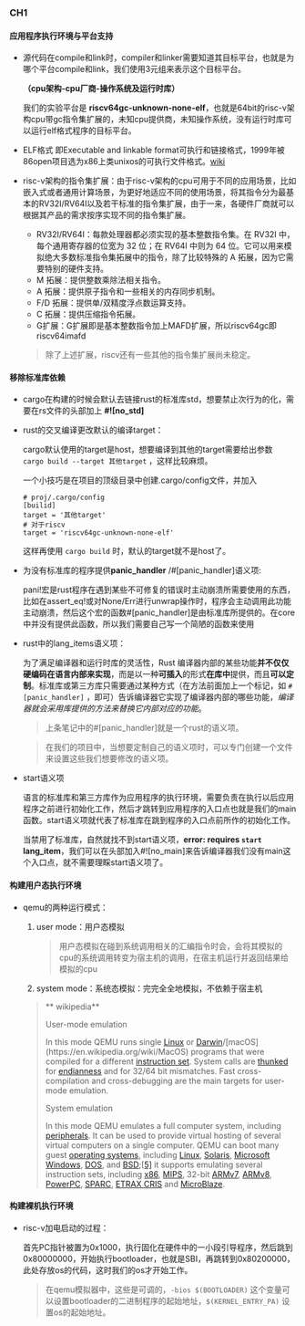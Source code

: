 ### CH1

#### 应用程序执行环境与平台支持

* 源代码在compile和link时，compiler和linker需要知道其目标平台，也就是为哪个平台compile和link，我们使用3元组来表示这个目标平台。

  **（cpu架构-cpu厂商-操作系统及运行时库）**

  我们的实验平台是 **riscv64gc-unknown-none-elf**，也就是64bit的risc-v架构cpu带gc指令集扩展的，未知cpu提供商，未知操作系统，没有运行时库可以运行elf格式程序的目标平台。

  

* ELF格式 即Executable and linkable format可执行和链接格式，1999年被86open项目选为x86上类unixos的可执行文件格式。[wiki](https://zh.wikipedia.org/wiki/%E5%8F%AF%E5%9F%B7%E8%A1%8C%E8%88%87%E5%8F%AF%E9%8F%88%E6%8E%A5%E6%A0%BC%E5%BC%8F)

* risc-v架构的指令集扩展：由于risc-v架构的cpu可用于不同的应用场景，比如嵌入式或者通用计算场景，为更好地适应不同的使用场景，将其指令分为最基本的RV32I/RV64I以及若干标准的指令集扩展，由于一来，各硬件厂商就可以根据其产品的需求按序实现不同的指令集扩展。

  - RV32I/RV64I：每款处理器都必须实现的基本整数指令集。在 RV32I 中，每个通用寄存器的位宽为 32 位；在 RV64I 中则为 64 位。它可以用来模拟绝大多数标准指令集拓展中的指令，除了比较特殊的 A 拓展，因为它需要特别的硬件支持。
  - M 拓展：提供整数乘除法相关指令。
  - A 拓展：提供原子指令和一些相关的内存同步机制。
  - F/D 拓展：提供单/双精度浮点数运算支持。
  - C 拓展：提供压缩指令拓展。
  - G扩展：G扩展即是基本整数指令加上MAFD扩展，所以riscv64gc即riscv64imafd

  >  除了上述扩展，riscv还有一些其他的指令集扩展尚未稳定。



#### 移除标准库依赖

* cargo在构建的时候会默认去链接rust的标准库std，想要禁止次行为的化，需要在rs文件的头部加上 **#![no_std]** 

* rust的交叉编译更改默认的编译target：

  cargo默认使用的target是host，想要编译到其他的target需要给出参数 ``` cargo build --target 其他target``` ，这样比较麻烦。

  一个小技巧是在项目的顶级目录中创建.cargo/config文件，并加入

  ```shell
  # proj/.cargo/config
  [builid]
  target = '其他target'
  # 对于riscv
  target = 'riscv64gc-unknown-none-elf'
  ```

  这样再使用 ```cargo build``` 时，默认的target就不是host了。

* 为没有标准库的程序提供**panic_handler** /#[panic_handler]语义项: 

  pani!宏是rust程序在遇到某些不可修复的错误时主动崩溃所需要使用的东西，比如在assert_eq!或对None/Err进行unwrap操作时，程序会主动调用此功能主动崩溃，然后这个宏的函数#[panic_handler]是由标准库所提供的。在core中并没有提供此函数，所以我们需要自己写一个简陋的函数来使用

* rust中的lang_items语义项：

  为了满足编译器和运行时库的灵活性，Rust 编译器内部的某些功能**并不仅仅硬编码在语言内部来实现**，而是以一种**可插入**的形式**在库中**提供，而且**可以定制**。标准库或第三方库只需要通过某种方式（在方法前面加上一个标记，如 `#[panic_handler]` ，即可）告诉编译器它实现了编译器内部的哪些功能，*编译器就会采用库提供的方法来替换它内部对应的功能*。

  > 上条笔记中的#[panic_handler]就是一个rust的语义项。

  > 在我们的项目中，当想要定制自己的语义项时，可以专门创建一个文件来设置这些我们想要修改的语义项。

* start语义项

  语言的标准库和第三方库作为应用程序的执行环境，需要负责在执行以后应用程序之前进行初始化工作，然后才跳转到应用程序的入口点也就是我们的main函数。start语义项就代表了标准库在跳到程序的入口点前所作的初始化工作。

  当禁用了标准库，自然就找不到start语义项，**error: requires `start` lang_item**，我们可以在头部加入#![no_main]来告诉编译器我们没有main这个入口点，就不需要理睬start语义项了。



#### 构建用户态执行环境

* qemu的两种运行模式：

  1. user mode：用户态模拟

     > 用户态模拟在碰到系统调用相关的汇编指令时会，会将其模拟的cpu的系统调用转变为宿主机的调用，在宿主机运行并返回结果给模拟的cpu

  2. system mode：系统态模拟：完完全全地模拟，不依赖于宿主机

  > ** wikipedia**
  >
  > User-mode emulation
  >
  > In this mode QEMU runs single [Linux](https://en.wikipedia.org/wiki/Linux) or [Darwin](https://en.wikipedia.org/wiki/Darwin_(operating_system))/[macOS](https://en.wikipedia.org/wiki/MacOS) programs that were compiled for a different [instruction set](https://en.wikipedia.org/wiki/Instruction_set). System calls are [thunked](https://en.wikipedia.org/wiki/Thunk) for [endianness](https://en.wikipedia.org/wiki/Endianness) and for 32/64 bit mismatches. Fast cross-compilation and cross-debugging are the main targets for user-mode emulation.
  >
  > System emulation
  >
  > In this mode QEMU emulates a full computer system, including [peripherals](https://en.wikipedia.org/wiki/Peripheral). It can be used to provide virtual hosting of several virtual computers on a single computer. QEMU can boot many guest [operating systems](https://en.wikipedia.org/wiki/Operating_system), including [Linux](https://en.wikipedia.org/wiki/Linux), [Solaris](https://en.wikipedia.org/wiki/Solaris_(operating_system)), [Microsoft Windows](https://en.wikipedia.org/wiki/Microsoft_Windows), [DOS](https://en.wikipedia.org/wiki/DOS), and [BSD](https://en.wikipedia.org/wiki/BSD);[[5\]](https://en.wikipedia.org/wiki/QEMU#cite_note-yfwuu-5) it supports emulating several instruction sets, including [x86](https://en.wikipedia.org/wiki/X86), [MIPS](https://en.wikipedia.org/wiki/MIPS_architecture), 32-bit [ARMv7](https://en.wikipedia.org/wiki/ARMv7), [ARMv8](https://en.wikipedia.org/wiki/ARMv8), [PowerPC](https://en.wikipedia.org/wiki/PowerPC), [SPARC](https://en.wikipedia.org/wiki/SPARC), [ETRAX CRIS](https://en.wikipedia.org/wiki/ETRAX_CRIS) and [MicroBlaze](https://en.wikipedia.org/wiki/MicroBlaze).





#### 构建裸机执行环境

* risc-v加电启动的过程：

  首先PC指针被置为0x1000，执行固化在硬件中的一小段引导程序，然后跳到0x80000000，开始执行bootloader，也就是SBI，再跳转到0x80200000，此处存放os的代码，这时我们的os才开始工作。

  > 在qemu模拟器中，这些是可调的，```-bios $(BOOTLOADER)``` 这个变量可以设置bootloader的二进制程序的起始地址，```$(KERNEL_ENTRY_PA)``` 设置os的起始地址。

  
